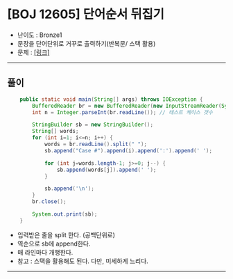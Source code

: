 # \[BOJ 12605\] 단어순서 뒤집기

- 난이도 : Bronze1
- 문장을 단어단위로 거꾸로 출력하기(반복문/ 스택 활용)
- 문제 : <a href="https://www.acmicpc.net/problem/12605" target="_blank"> [링크]</a>

---  

## 풀이
```java
    public static void main(String[] args) throws IOException {
        BufferedReader br = new BufferedReader(new InputStreamReader(System.in));
        int n = Integer.parseInt(br.readLine()); // 테스트 케이스 갯수

        StringBuilder sb = new StringBuilder();
        String[] words;
        for (int i=1; i<=n; i++) {
            words = br.readLine().split(" ");
            sb.append("Case #").append(i).append(':').append(' ');

            for (int j=words.length-1; j>=0; j--) {
                sb.append(words[j]).append(' ');
            }

            sb.append('\n');
        }
        br.close();

        System.out.print(sb);
    }
```
- 입력받은 줄을 split 한다. (공백단위로)
- 역순으로 sb에 append한다.
- 매 라인마다 개행한다.
- 참고 : 스택을 활용해도 된다. 다만, 미세하게 느리다.

---
